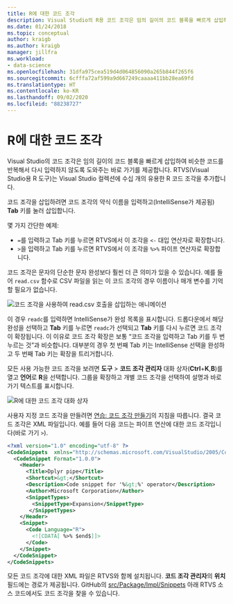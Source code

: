 ```yaml
---
title: R에 대한 코드 조각
description: Visual Studio의 R용 코드 조각은 임의 길이의 코드 블록을 빠르게 삽입하여 비슷한 코드를 반복해서 다시 입력하지 않도록 도와주는 바로 가기를 제공합니다.
ms.date: 01/24/2018
ms.topic: conceptual
author: kraigb
ms.author: kraigb
manager: jillfra
ms.workload:
- data-science
ms.openlocfilehash: 31dfa975cea519d4d064856090a265b844f265f6
ms.sourcegitcommit: 6cfffa72af599a9d667249caaaa411bb28ea69fd
ms.translationtype: HT
ms.contentlocale: ko-KR
ms.lasthandoff: 09/02/2020
ms.locfileid: "88238727"
---
```

# <a name="code-snippets-for-r"></a>R에 대한 코드 조각

Visual Studio의 코드 조각은 임의 길이의 코드 블록을 빠르게 삽입하여 비슷한 코드를 반복해서 다시 입력하지 않도록 도와주는 바로 가기를 제공합니다. RTVS(Visual Studio용 R 도구)는 Visual Studio 컬렉션에 수십 개의 유용한 R 코드 조각을 추가합니다.

코드 조각을 삽입하려면 코드 조각의 약식 이름을 입력하고(IntelliSense가 제공됨) **Tab** 키를 눌러 삽입합니다.

몇 가지 간단한 예제:

- `=`를 입력하고 Tab 키를 누르면 RTVS에서 이 조각을 `<-` 대입 연산자로 확장합니다.
- `>`을 입력하고 Tab 키를 누르면 RTVS에서 이 조각을 `%>%` 파이프 연산자로 확장합니다.

코드 조각은 문자의 단순한 문자 완성보다 훨씬 더 큰 의미가 있을 수 있습니다. 예를 들어 `read.csv` 함수로 CSV 파일을 읽는 이 코드 조각의 경우 이름이나 매개 변수를 기억할 필요가 없습니다.

![코드 조각을 사용하여 read.csv 호출을 삽입하는 애니메이션](media/code-snippet-expansion.gif)

이 경우 `readc`를 입력하면 IntelliSense가 완성 목록을 표시합니다. 드롭다운에서 해당 완성을 선택하고 **Tab** 키를 누르면 `readc`가 선택되고 **Tab** 키를 다시 누르면 코드 조각이 확장됩니다. 이 이유로 코드 조각 확장은 보통 “코드 조각을 입력하고 Tab 키를 두 번 누르는 것”과 비슷합니다. 대부분의 경우 첫 번째 Tab 키는 IntelliSense 선택을 완성하고 두 번째 Tab 키는 확장을 트리거합니다.

모든 사용 가능한 코드 조각을 보려면 **도구** > **코드 조각 관리자** 대화 상자(**Ctrl**+**K**,**B**)를 열고 **언어**로 **R**을 선택합니다. 그룹을 확장하고 개별 코드 조각을 선택하여 설명과 바로 가기 텍스트를 표시합니다.

![R에 대한 코드 조각 대화 상자](media/code-snippet-dialog.png)

사용자 지정 코드 조각을 만들려면 [연습: 코드 조각 만들기](../ide/walkthrough-creating-a-code-snippet.md)의 지침을 따릅니다. 결국 코드 조각은 XML 파일입니다. 예를 들어 다음 코드는 파이프 연산에 대한 코드 조각입니다(바로 가기 `>`).

```xml
<?xml version="1.0" encoding="utf-8" ?>
<CodeSnippets  xmlns="http://schemas.microsoft.com/VisualStudio/2005/CodeSnippet">
  <CodeSnippet Format="1.0.0">
    <Header>
      <Title>Dplyr pipe</Title>
      <Shortcut>&gt;</Shortcut>
      <Description>Code snippet for '%&gt;%' operator</Description>
      <Author>Microsoft Corporation</Author>
      <SnippetTypes>
        <SnippetType>Expansion</SnippetType>
       </SnippetTypes>
    </Header>
    <Snippet>
      <Code Language="R">
        <![CDATA[ %>% $end$]]>
      </Code>
    </Snippet>
  </CodeSnippet>
</CodeSnippets>
```

모든 코드 조각에 대한 XML 파일은 RTVS와 함께 설치됩니다. **코드 조각 관리자**의 **위치** 필드에는 경로가 제공됩니다. GitHub의 [src/Package/Impl/Snippets](https://github.com/Microsoft/RTVS/tree/master/src/Package/Impl/Snippets) 아래 RTVS 소스 코드에서도 코드 조각을 찾을 수 있습니다.
